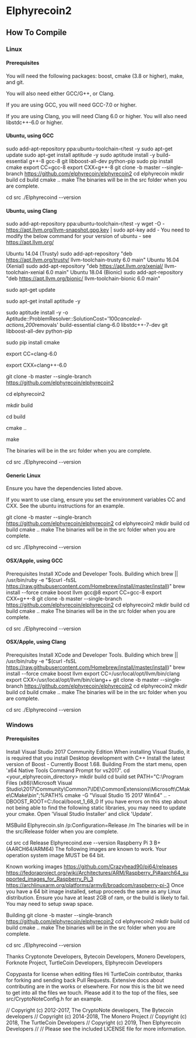 # Elphyrecoin2

## How To Compile

### Linux

#### Prerequisites

You will need the following packages: boost, cmake (3.8 or higher), make, and git.

You will also need either GCC/G++, or Clang.

If you are using GCC, you will need GCC-7.0 or higher.

If you are using Clang, you will need Clang 6.0 or higher. You will also need libstdc++-6.0 or higher.

#### Ubuntu, using GCC
sudo add-apt-repository ppa:ubuntu-toolchain-r/test -y
sudo apt-get update
sudo apt-get install aptitude -y
sudo aptitude install -y build-essential g++-8 gcc-8 git libboost-all-dev python-pip
sudo pip install cmake
export CC=gcc-8
export CXX=g++-8
git clone -b master --single-branch https://github.com/elphyrecoin/elphyrecoin2
cd elphyrecoin
mkdir build
cd build
cmake ..
make
The binaries will be in the src folder when you are complete.

cd src
./Elphyrecoind --version

#### Ubuntu, using Clang

sudo add-apt-repository ppa:ubuntu-toolchain-r/test -y
wget -O - https://apt.llvm.org/llvm-snapshot.gpg.key | sudo apt-key add -
You need to modify the below command for your version of ubuntu - see https://apt.llvm.org/

Ubuntu 14.04 (Trusty)
sudo add-apt-repository "deb https://apt.llvm.org/trusty/ llvm-toolchain-trusty 6.0 main"
Ubuntu 16.04 (Xenial)
sudo add-apt-repository "deb https://apt.llvm.org/xenial/ llvm-toolchain-xenial 6.0 main"
Ubuntu 18.04 (Bionic)
sudo add-apt-repository "deb https://apt.llvm.org/bionic/ llvm-toolchain-bionic 6.0 main"

sudo apt-get update

sudo apt-get install aptitude -y

sudo aptitude install -y -o Aptitude::ProblemResolver::SolutionCost='100*canceled-actions,200*removals' build-essential clang-6.0 libstdc++-7-dev git libboost-all-dev python-pip

sudo pip install cmake

export CC=clang-6.0

export CXX=clang++-6.0

git clone -b master --single-branch https://github.com/elphyrecoin/elphyrecoin2

cd elphyrecoin2

mkdir build

cd build

cmake ..

make

The binaries will be in the src folder when you are complete.

cd src
./Elphyrecoind --version

#### Generic Linux

Ensure you have the dependencies listed above.

If you want to use clang, ensure you set the environment variables CC and CXX. See the ubuntu instructions for an example.

git clone -b master --single-branch https://github.com/elphyrecoin/elphyrecoin2
cd elphyrecoin2
mkdir build
cd build
cmake ..
make
The binaries will be in the src folder when you are complete.

cd src
./Elphyrecoind --version

#### OSX/Apple, using GCC

Prerequisites
Install XCode and Developer Tools.
Building
which brew || /usr/bin/ruby -e "$(curl -fsSL https://raw.githubusercontent.com/Homebrew/install/master/install)"
brew install --force cmake boost llvm gcc@8
export CC=gcc-8
export CXX=g++-8
git clone -b master --single-branch https://github.com/elphyrecoin/elphyrecoin2
cd elphyrecoin2
mkdir build
cd build
cmake ..
make
The binaries will be in the src folder when you are complete.

cd src
./Elphyrecoind --version

#### OSX/Apple, using Clang

Prerequisites
Install XCode and Developer Tools.
Building
which brew || /usr/bin/ruby -e "$(curl -fsSL https://raw.githubusercontent.com/Homebrew/install/master/install)"
brew install --force cmake boost llvm
export CC=/usr/local/opt/llvm/bin/clang
export CXX=/usr/local/opt/llvm/bin/clang++
git clone -b master --single-branch https://github.com/elphyrecoin/elphyrecoin2
cd elphyrecoin2
mkdir build
cd build
cmake ..
make
The binaries will be in the src folder when you are complete.

cd src
./Elphyrecoind --version

### Windows

#### Prerequisites

Install Visual Studio 2017 Community Edition
When installing Visual Studio, it is required that you install Desktop development with C++
Install the latest version of Boost - Currently Boost 1.68.
Building
From the start menu, open 'x64 Native Tools Command Prompt for vs2017'.
cd <your_elphyrecoin_directory>
mkdir build
cd build
set PATH="C:\Program Files (x86)\Microsoft Visual Studio\2017\Community\Common7\IDE\CommonExtensions\Microsoft\CMake\CMake\bin";%PATH%
cmake -G "Visual Studio 15 2017 Win64" .. -DBOOST_ROOT=C:/local/boost_1_68_0
If you have errors on this step about not being able to find the following static libraries, you may need to update your cmake. Open 'Visual Studio Installer' and click 'Update'.

MSBuild Elphyrecoin.sln /p:Configuration=Release /m
The binaries will be in the src/Release folder when you are complete.

cd src
cd Release
Elphyrecoind.exe --version
Raspberry Pi 3 B+ (AARCH64/ARM64)
The following images are known to work. Your operation system image MUST be 64 bit.

Known working images
https://github.com/Crazyhead90/pi64/releases
https://fedoraproject.org/wiki/Architectures/ARM/Raspberry_Pi#aarch64_supported_images_for_Raspberry_Pi_3
https://archlinuxarm.org/platforms/armv8/broadcom/raspberry-pi-3
Once you have a 64 bit image installed, setup proceeds the same as any Linux distribution. Ensure you have at least 2GB of ram, or the build is likely to fail. You may need to setup swap space.

Building
git clone -b master --single-branch https://github.com/elphyrecoin/elphyrecoin2
cd elphyrecoin2
mkdir build
cd build
cmake ..
make
The binaries will be in the src folder when you are complete.

cd src
./Elphyrecoind --version

Thanks
Cryptonote Developers, Bytecoin Developers, Monero Developers, Forknote Project, TurtleCoin Developers, Elphyrecoin Developers

Copypasta for license when editing files
Hi TurtleCoin contributor, thanks for forking and sending back Pull Requests. Extensive docs about contributing are in the works or elsewhere. For now this is the bit we need to get into all the files we touch. Please add it to the top of the files, see src/CryptoNoteConfig.h for an example.

// Copyright (c) 2012-2017, The CryptoNote developers, The Bytecoin developers
// Copyright (c) 2014-2018, The Monero Project
// Copyright (c) 2018, The TurtleCoin Developers
// Copyright (c) 2019, Then Elphyrecoin Developers
//
// Please see the included LICENSE file for more information.
